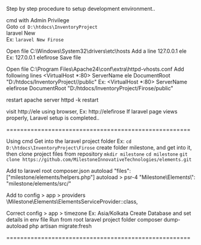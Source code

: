 

Step by step procedure to setup development environment..<br>

cmd with Admin Privilege<br>
Goto `cd D:\htdocs\InventoryProject`<br>
laravel New <ProjName><br>
Ex: `laravel New Firose`

Open file C:\Windows\System32\drivers\etc\hosts
Add a line
127.0.0.1       ele<name>
Ex:
127.0.0.1       elefirose
Save file

Open file C:\Program Files\Apache24\conf\extra\httpd-vhosts.conf
Add following lines
<VirtualHost *:80>
ServerName ele<name>
DocumentRoot "D:/htdocs/InventoryProject/<ProjName>/public"
</VirtualHost>
Ex:
<VirtualHost *:80>
ServerName elefirose
DocumentRoot "D:/htdocs/InventoryProject/Firose/public"
</VirtualHost>

restart apache server
httpd -k restart

visit http://ele<name> using browser, Ex: http://elefirose
If laravel page views properly, Laravel setup is completed..

=====================================================

Using cmd
Get into the laravel project folder
Ex: `cd D:\htdocs\InventoryProject\Firose`
create folder milestone, and get into it, then clone project files from repository
`mkdir milestone`
`cd milestone`
`git clone https://github.com/MilestoneInnovativeTechnologies/elements.git`

Add to laravel root composer.json
autoload
"files": ["milestone/elements/helpers.php"]
autoload > psr-4
"Milestone\\Elements\\": "milestone/elements/src/"

Add to config > app > providers
\Milestone\Elements\ElementsServiceProvider::class,

Correct config > app > timezone Ex: Asia/Kolkata
Create Database and set details in env file
Run from root laravel project folder
composer dump-autoload
php artisan migrate:fresh

=====================================================

